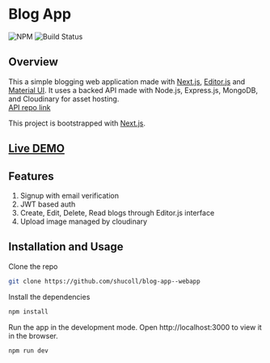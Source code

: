 # Blog App
 ![NPM](https://img.shields.io/badge/nextjs-11.0.0-blueviolet) ![Build Status](https://travis-ci.org/joemccann/dillinger.svg?branch=master)
 
## Overview

This a simple blogging web application made with [Next.js](https://nextjs.org/), [Editor.js](https://editorjs.io/) and [Material UI](https://material-ui.com/).
It uses a backed API made with Node.js, Express.js, MongoDB, and Cloudinary for asset hosting.<br>
[API repo link](https://github.com/shucoll/blog-app--api)
 
This project is bootstrapped with [Next.js](https://nextjs.org/).

## [Live DEMO](https://blog-app-webapp.netlify.app/)

## Features

1. Signup with email verification
2. JWT based auth
3. Create, Edit, Delete, Read blogs through Editor.js interface
4. Upload image managed by cloudinary

## Installation and Usage

Clone the repo

```sh
git clone https://github.com/shucoll/blog-app--webapp
```

Install the dependencies

```sh
npm install
```

Run the app in the development mode.
Open http://localhost:3000 to view it in the browser.

```sh
npm run dev
```